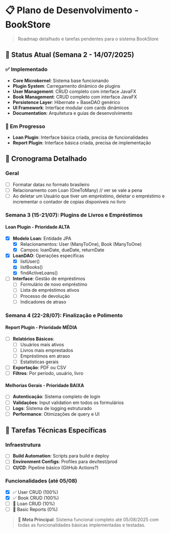 # 📋 Plano de Desenvolvimento - BookStore

> Roadmap detalhado e tarefas pendentes para o sistema BookStore

## 🚀 Status Atual (Semana 2 - 14/07/2025)

### ✅ Implementado

- **Core Microkernel**: Sistema base funcionando
- **Plugin System**: Carregamento dinâmico de plugins
- **User Management**: CRUD completo com interface JavaFX
- **Book Management**: CRUD completo com interface JavaFX
- **Persistence Layer**: Hibernate + BaseDAO genérico
- **UI Framework**: Interface modular com cards dinâmicos
- **Documentation**: Arquitetura e guias de desenvolvimento

### 🔄 Em Progresso

- **Loan Plugin**: Interface básica criada, precisa de funcionalidades
- **Report Plugin**: Interface básica criada, precisa de implementação

## 📅 Cronograma Detalhado

### Geral

- [ ] Formatar datas no formato brasileiro
- [ ] Relacionamento com Loan (OneToMany) // ver se vale a pena
- [ ] Ao deletar um Usuário que tiver um empréstimo, deletar o empréstimo e incrementar o contador de copias disponíveis no livro

### Semana 3 (15-21/07): Plugins de Livros e Empréstimos

#### Loan Plugin - Prioridade ALTA

- [x] **Modelo Loan**: Entidade JPA
  - [x] Relacionamentos: User (ManyToOne), Book (ManyToOne)
  - [x] Campos: loanDate, dueDate, returnDate
- [x] **LoanDAO**: Operações específicas
  - [x] listUser()
  - [x] listBooks()
  - [x] findActiveLoans()
- [ ] **Interface**: Gestão de empréstimos
  - [ ] Formulário de novo empréstimo
  - [ ] Lista de empréstimos ativos
  - [ ] Processo de devolução
  - [ ] Indicadores de atraso

### Semana 4 (22-28/07): Finalização e Polimento

#### Report Plugin - Prioridade MÉDIA

- [ ] **Relatórios Básicos**:
  - [ ] Usuários mais ativos
  - [ ] Livros mais emprestados
  - [ ] Empréstimos em atraso
  - [ ] Estatísticas gerais
- [ ] **Exportação**: PDF ou CSV
- [ ] **Filtros**: Por período, usuário, livro

#### Melhorias Gerais - Prioridade BAIXA

- [ ] **Autenticação**: Sistema completo de login
- [ ] **Validações**: Input validation em todos os formulários
- [ ] **Logs**: Sistema de logging estruturado
- [ ] **Performance**: Otimizações de query e UI

## 🔧 Tarefas Técnicas Específicas

### Infraestrutura

- [ ] **Build Automation**: Scripts para build e deploy
- [ ] **Environment Configs**: Profiles para dev/test/prod
- [ ] **CI/CD**: Pipeline básico (GitHub Actions?)

### Funcionalidades (até 05/08)

- [x] ✅ User CRUD (100%)
- [x] ✅ Book CRUD (100%)
- [ ] 🔄 Loan CRUD (10%)
- [ ] 🔄 Basic Reports (0%)

> 🎯 **Meta Principal**: Sistema funcional completo até 05/08/2025 com todas as funcionalidades básicas implementadas e testadas.
